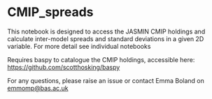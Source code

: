 # CMIP_spreads

This notebook is designed to access the JASMIN CMIP holdings and calculate inter-model spreads and standard deviations in a given 2D variable. 
For more detail see individual notebooks

Requires baspy to catalogue the CMIP holdings, accessible here: https://github.com/scotthosking/baspy

For any questions, please raise an issue or contact Emma Boland on emmomp@bas.ac.uk
